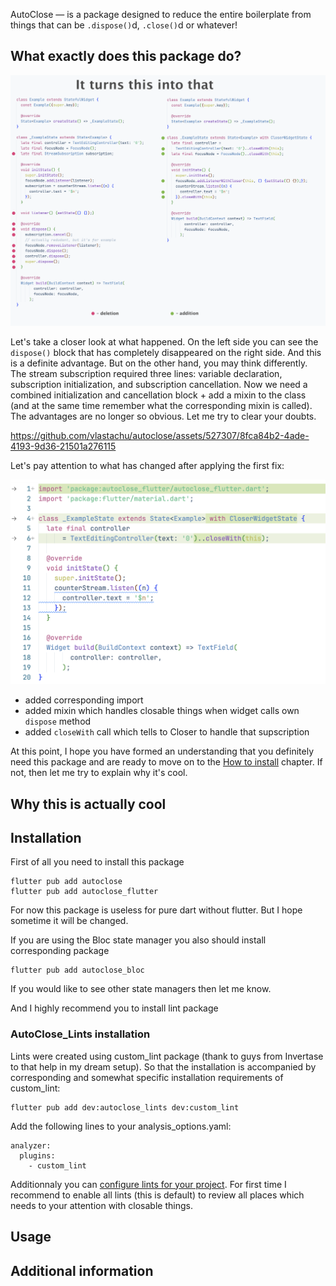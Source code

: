AutoClose — is a package designed to reduce the entire boilerplate from things that can be `.dispose()`d, `.close()`d or whatever!

## What exactly does this package do?

![It turns this into that](assets/it-turns-this-into-that.png "It turns this into that")

Let's take a closer look at what happened. On the left side you can see the `dispose()` block that has 
completely disappeared on the right side. And this is a definite advantage. But on the other hand, 
you may think differently. The stream subscription required three lines: variable declaration, subscription 
initialization, and subscription cancellation. Now we need a combined initialization and cancellation 
block + add a mixin to the class (and at the same time remember what the corresponding mixin is called). 
The advantages are no longer so obvious. Let me try to clear your doubts.




https://github.com/vlastachu/autoclose/assets/527307/8fca84b2-4ade-4193-9d36-21501a276115


Let's pay attention to what has changed after applying the first fix:

![First lint zoomed](assets/lints-zoom.png "First lint zoomed")

- added corresponding import
- added mixin which handles closable things when widget calls own `dispose` method
- added `closeWith` call which tells to Closer to handle that supscription

At this point, I hope you have formed an understanding that you definitely need this package and are ready to move on to the [How to install](https://github.com/vlastachu/autoclose/tree/main#installation) chapter. If not, then let me try to explain why it's cool.

## Why this is actually cool

## Installation

First of all you need to install this package

```
flutter pub add autoclose
flutter pub add autoclose_flutter
```

For now this package is useless for pure dart without flutter. But I hope sometime it will be changed.

If you are using the Bloc state manager you also should install corresponding package

```
flutter pub add autoclose_bloc
```

If you would like to see other state managers then let me know.

And I highly recommend you to install lint package

### AutoClose_Lints installation

Lints were created using custom_lint package (thank to guys from Invertase to that help in my dream setup). 
So that the installation is accompanied by corresponding and somewhat specific installation requirements of custom_lint:

```
flutter pub add dev:autoclose_lints dev:custom_lint
```

Add the following lines to your analysis_options.yaml:

```
analyzer:
  plugins:
    - custom_lint
```

Additionnaly you can [configure lints for your project](https://github.com/invertase/dart_custom_lint#enablingdisabling-and-configuring-lints).
For first time I recommend to enable all lints (this is default) to review all places which needs to your attention with closable things.

## Usage

## Additional information

